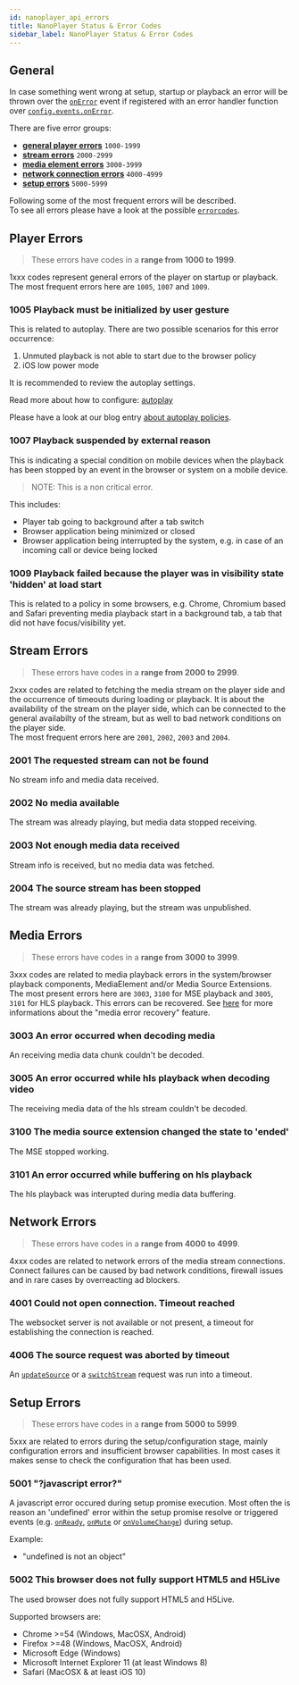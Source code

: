 ```yaml
---
id: nanoplayer_api_errors
title: NanoPlayer Status & Error Codes
sidebar_label: NanoPlayer Status & Error Codes
---
```


## General

In case something went wrong at setup, startup or playback an error will be thrown over the [`onError`](nanoplayer_api/#onerror) event if registered with an error handler function over [`config.events.onError`](nanoplayer_api/#nanoplayerconfig--codeobjectcode).

There are five error groups:

* [**general player errors**](#player-errors) `1000-1999`
* [**stream errors**](#stream-errors) `2000-2999`
* [**media element errors**](#media-errors) `3000-3999`
* [**network connection errors**](#network-errors) `4000-4999`
* [**setup errors**](#setup-errors) `5000-5999`

Following some of the most frequent errors will be described.<br /> To see all errors please have a look at the possible [`errorcodes`](nanoplayer_api/#nanoplayererrorcode--codenumbercode).

## Player Errors

>These errors have codes in a **range from 1000 to 1999**.<br />

1xxx codes represent general errors of the player on startup or playback.<br />
The most frequent errors here are `1005`, `1007` and `1009`.

### 1005 Playback must be initialized by user gesture

This is related to autoplay. There are two possible scenarios for this error occurrence:

1. Unmuted playback is not able to start due to the browser policy
2. iOS low power mode

It is recommended to review the autoplay settings.<br />

Read more about how to configure: [autoplay](https://docs.nanocosmos.de/docs/nanoplayer/nanoplayer_autoplay)

Please have a look at our blog entry [about autoplay policies](https://www.nanocosmos.de/blog/2018/03/autoplay-on-web-pages-with-h5live-player-for-ultra-low-latency-live-streams/).

### 1007 Playback suspended by external reason

This is indicating a special condition on mobile devices when the playback has been stopped by an event in the browser or system on a mobile device.<br />

>NOTE: This is a non critical error.<br />

This includes:

* Player tab going to background after a tab switch
* Browser application being minimized or closed
* Browser application being interrupted by the system, e.g. in case of an incoming call or device being locked

### 1009 Playback failed because the player was in visibility state 'hidden' at load start

This is related to a policy in some browsers, e.g. Chrome, Chromium based and Safari preventing media playback start in a background tab, a tab that did not have focus/visibility yet.

## Stream Errors

>These errors have codes in a **range from 2000 to 2999**.<br />

2xxx codes are related to fetching the media stream on the player side and the occurrence
of timeouts during loading or playback. It is about the availability of the stream on the player side,
which can be connected to the general availabilty of the stream, but as well to bad network conditions
on the player side.<br />
The most frequent errors here are `2001`, `2002`, `2003` and `2004`.

### 2001 The requested stream can not be found

No stream info and media data received.

### 2002 No media available

The stream was already playing, but media data stopped receiving.

### 2003 Not enough media data received

Stream info is received, but no media data was fetched.

### 2004 The source stream has been stopped

The stream was already playing, but the stream was unpublished.

## Media Errors

>These errors have codes in a **range from 3000 to 3999**.<br />

3xxx codes are related to media playback errors in the system/browser playback components,
MediaElement and/or Media Source Extensions.<br />
The most present errors here are `3003`, `3100` for MSE playback and `3005`, `3101` for HLS playback. This errors can be recovered.
See [here](https://docs.nanocosmos.de/docs/nanoplayer/nanoplayer_feature_media_error_recovery) for more informations about the "media error recovery" feature.

### 3003 An error occurred when decoding media

An receiving media data chunk couldn't be decoded.

### 3005 An error occurred while hls playback when decoding video

The receiving media data of the hls stream couldn't be decoded.

### 3100 The media source extension changed the state to 'ended'

The MSE stopped working.

### 3101 An error occurred while buffering on hls playback

The hls playback was interupted during media data buffering.

## Network Errors

>These errors have codes in a **range from 4000 to 4999**.<br />

4xxx codes are related to network errors of the media stream connections.
Connect failures can be caused by bad network conditions, firewall issues
and in rare cases by overreacting ad blockers.

### 4001 Could not open connection. Timeout reached

The websocket server is not available or not present, a timeout for establishing the connection is reached.

### 4006 The source request was aborted by timeout

An [`updateSource`](nanoplayer_api/#nanoplayerupdatesourcesource) or a [`switchStream`](nanoplayer_api/#nanoplayerswitchstreamindex) request was run into a timeout.

## Setup Errors

>These errors have codes in a **range from 5000 to 5999**.<br />

5xxx are related to errors during the setup/configuration stage, mainly configuration errors and insufficient browser capabilities.
In most cases it makes sense to check the configuration that has been used.

### 5001 "?javascript error?"

A javascript error occured during setup promise execution. Most often the is reason an 'undefined' error within the setup promise resolve or triggered events (e.g. [`onReady`](nanoplayer_api/#onready), [`onMute`](nanoplayer_api/#onmute) or [`onVolumeChange`](nanoplayer_api/#onvolumechange)) during setup.<br />

Example:

* "undefined is not an object"

### 5002 This browser does not fully support HTML5 and H5Live

The used browser does not fully support HTML5 and H5Live.<br />

Supported browsers are:

* Chrome >=54 (Windows, MacOSX, Android)
* Firefox >=48 (Windows, MacOSX, Android)
* Microsoft Edge (Windows)
* Microsoft Internet Explorer 11 (at least Windows 8)
* Safari (MacOSX & at least iOS 10)
